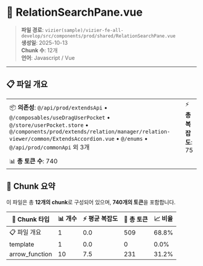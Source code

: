 # 📄 RelationSearchPane.vue

> **파일 경로**: `vizier(sample)/vizier-fe-all-develop/src/components/prod/shared/RelationSearchPane.vue`  
> **생성일**: 2025-10-13  
> **Chunk 수**: 12개  
> **언어**: Javascript / Vue
---


## 📋 파일 개요

| | |
|--|--|
| 📦 **의존성**: `@/api/prod/extendsApi` • `@/composables/useDragUserPocket` • `@/store/userPocket.store` • `@/components/prod/extends/relation/manager/relation-viewer/common/ExtendsAccordion.vue` • `@/enums` • `@/api/prod/commonApi` 외 3개 | ⚡ **총 복잡도**: 75 |
| 📊 **총 토큰 수**: 740 |  |






## 🧩 Chunk 요약

이 파일은 총 **12개의 chunk**로 구성되어 있으며, **740개의 토큰**을 포함합니다.

| 🧩 Chunk 타입 | 📊 개수 | ⚡ 평균 복잡도 | 📝 총 토큰 | 📈 비율 |
|---------------|--------|-------------|----------|--------|
| 📋 파일 개요 | 1 | 0.0 | 509 | 68.8% |
| template | 1 | 0.0 | 0 | 0.0% |
| arrow_function | 10 | 7.5 | 231 | 31.2% |

